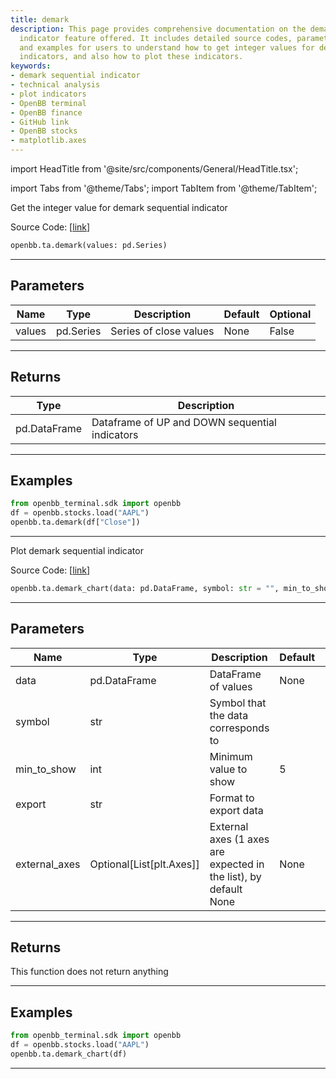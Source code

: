 ```yaml
---
title: demark
description: This page provides comprehensive documentation on the demark sequential
  indicator feature offered. It includes detailed source codes, parameters, returns,
  and examples for users to understand how to get integer values for demark sequential
  indicators, and also how to plot these indicators.
keywords:
- demark sequential indicator
- technical analysis
- plot indicators
- OpenBB terminal
- OpenBB finance
- GitHub link
- OpenBB stocks
- matplotlib.axes
---
```


import HeadTitle from '@site/src/components/General/HeadTitle.tsx';

<HeadTitle title="ta.demark - Reference | OpenBB SDK Docs" />

import Tabs from '@theme/Tabs';
import TabItem from '@theme/TabItem';

<Tabs>
<TabItem value="model" label="Model" default>

Get the integer value for demark sequential indicator

Source Code: [[link](https://github.com/OpenBB-finance/OpenBBTerminal/tree/main/openbb_terminal/common/technical_analysis/momentum_model.py#L257)]

```python
openbb.ta.demark(values: pd.Series)
```

---

## Parameters

| Name | Type | Description | Default | Optional |
| ---- | ---- | ----------- | ------- | -------- |
| values | pd.Series | Series of close values | None | False |


---

## Returns

| Type | Description |
| ---- | ----------- |
| pd.DataFrame | Dataframe of UP and DOWN sequential indicators |
---

## Examples

```python
from openbb_terminal.sdk import openbb
df = openbb.stocks.load("AAPL")
openbb.ta.demark(df["Close"])
```

---

</TabItem>
<TabItem value="view" label="Chart">

Plot demark sequential indicator

Source Code: [[link](https://github.com/OpenBB-finance/OpenBBTerminal/tree/main/openbb_terminal/common/technical_analysis/momentum_view.py#L644)]

```python
openbb.ta.demark_chart(data: pd.DataFrame, symbol: str = "", min_to_show: int = 5, export: str = "", external_axes: Optional[List[matplotlib.axes._axes.Axes]] = None)
```

---

## Parameters

| Name | Type | Description | Default | Optional |
| ---- | ---- | ----------- | ------- | -------- |
| data | pd.DataFrame | DataFrame of values | None | False |
| symbol | str | Symbol that the data corresponds to |  | True |
| min_to_show | int | Minimum value to show | 5 | True |
| export | str | Format to export data |  | True |
| external_axes | Optional[List[plt.Axes]] | External axes (1 axes are expected in the list), by default None | None | True |


---

## Returns

This function does not return anything

---

## Examples

```python
from openbb_terminal.sdk import openbb
df = openbb.stocks.load("AAPL")
openbb.ta.demark_chart(df)
```

---

</TabItem>
</Tabs>
